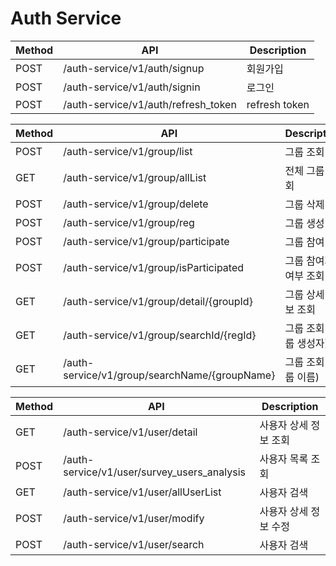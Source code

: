 # Auth Service
|Method|API|Description|
|---|---|---|
|POST|/auth-service/v1/auth/signup|회원가입|
|POST|/auth-service/v1/auth/signin|로그인|
|POST|/auth-service/v1/auth/refresh_token|refresh token|

|Method|API|Description|
|---|---|---|
|POST|/auth-service/v1/group/list|그룹 조회|
|GET|/auth-service/v1/group/allList|전체 그룹 조회|
|POST|/auth-service/v1/group/delete|그룹 삭제|
|POST|/auth-service/v1/group/reg|그룹 생성|
|POST|/auth-service/v1/group/participate|그룹 참여|
|POST|/auth-service/v1/group/isParticipated|그룹 참여자 여부 조회|
|GET|/auth-service/v1/group/detail/{groupId}|그룹 상세 정보 조회|
|GET|/auth-service/v1/group/searchId/{regId}|그룹 조회(그룹 생성자)|
|GET|/auth-service/v1/group/searchName/{groupName}|그룹 조회(그룹 이름)|

|Method|API|Description|
|---|---|---|
|GET|/auth-service/v1/user/detail|사용자 상세 정보 조회|
|POST|/auth-service/v1/user/survey_users_analysis|사용자 목록 조회|
|GET|/auth-service/v1/user/allUserList|사용자 검색|
|POST|/auth-service/v1/user/modify|사용자 상세 정보 수정|
|POST|/auth-service/v1/user/search|사용자 검색|
